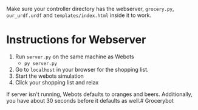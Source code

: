 Make sure your controller directory has the webserver, `grocery.py`, `our_urdf.urdf` and `templates/index.html` inside it to work.

# Instructions for Webserver

1. Run `server.py` on the same machine as Webots
    -   `py server.py`
2. Go to `localhost` in your browser for the shopping list.
3. Start the webots simulation
4. Click your shopping list and relax

If server isn't running, Webots defaults to oranges and beers. Additionally, you have about 30 seconds before it defaults as well.# Grocerybot
